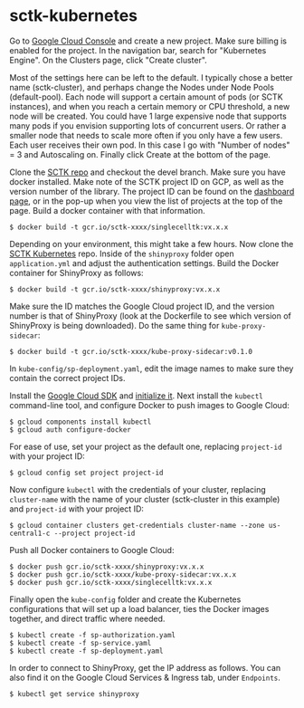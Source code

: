 # sctk-kubernetes

Go to [Google Cloud Console](https://console.cloud.google.com/) and create a new project. Make sure billing is enabled for the project. In the navigation bar, search for "Kubernetes Engine". On the Clusters page, click "Create cluster".

Most of the settings here can be left to the default. I typically chose a better name (sctk-cluster), and perhaps change the Nodes under Node Pools (default-pool). Each node will support a certain amount of pods (or SCTK instances), and when you reach a certain memory or CPU threshold, a new node will be created. You could have 1 large expensive node that supports many pods if you envision supporting lots of concurrent users. Or rather a smaller node that needs to scale more often if you only have a few users. Each user receives their own pod. In this case I go with "Number of nodes" = 3 and Autoscaling on. Finally click Create at the bottom of the page.

Clone the [SCTK repo](git@github.com:compbiomed/singleCellTK.git) and checkout the devel branch. Make sure you have docker installed. Make note of the SCTK project ID on GCP, as well as the version number of the library. The project ID can be found on the [dashboard page](https://console.cloud.google.com/home), or in the pop-up when you view the list of projects at the top of the page. Build a docker container with that information.

```$ docker build -t gcr.io/sctk-xxxx/singlecelltk:vx.x.x```

Depending on your environment, this might take a few hours.
Now clone the [SCTK Kubernetes](https://github.com/hicsail/sctk-kubernetes) repo. Inside of the `shinyproxy` folder open `application.yml` and adjust the authentication settings. Build the Docker container for ShinyProxy as follows:

```$ docker build -t gcr.io/sctk-xxxx/shinyproxy:vx.x.x```

Make sure the ID matches the Google Cloud project ID, and the version number is that of ShinyProxy (look at the Dockerfile to see which version of ShinyProxy is being downloaded). Do the same thing for `kube-proxy-sidecar`:

```$ docker build -t gcr.io/sctk-xxxx/kube-proxy-sidecar:v0.1.0```

In `kube-config/sp-deployment.yaml`, edit the image names to make sure they contain the correct project IDs.

Install the [Google Cloud SDK](https://cloud.google.com/sdk/docs/install) and [initialize it](https://cloud.google.com/sdk/docs/initializing). Next install the `kubectl` command-line tool, and configure Docker to push images to Google Cloud:

```
$ gcloud components install kubectl
$ gcloud auth configure-docker
```

For ease of use, set your project as the default one, replacing `project-id` with your project ID:

```$ gcloud config set project project-id```

Now configure `kubectl` with the credentials of your cluster, replacing `cluster-name` with the name of your cluster (sctk-cluster in this example) and `project-id` with your project ID:

```$ gcloud container clusters get-credentials cluster-name --zone us-central1-c --project project-id```

Push all Docker containers to Google Cloud:

```
$ docker push gcr.io/sctk-xxxx/shinyproxy:vx.x.x
$ docker push gcr.io/sctk-xxxx/kube-proxy-sidecar:vx.x.x
$ docker push gcr.io/sctk-xxxx/singlecelltk:vx.x.x
```

Finally open the `kube-config` folder and create the Kubernetes configurations that will set up a load balancer, ties the Docker images together, and direct traffic where needed.

```
$ kubectl create -f sp-authorization.yaml
$ kubectl create -f sp-service.yaml
$ kubectl create -f sp-deployment.yaml
```

In order to connect to ShinyProxy, get the IP address as follows. You can also find it on the Google Cloud Services & Ingress tab, under `Endpoints`.

```$ kubectl get service shinyproxy```
